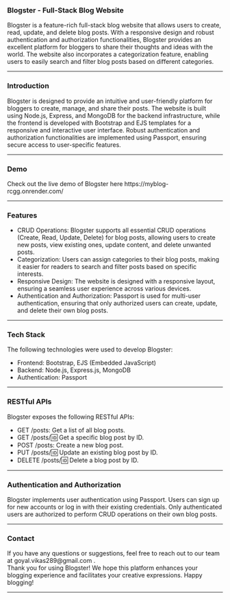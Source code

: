 <h3>Blogster - Full-Stack Blog Website</h3>
Blogster is a feature-rich full-stack blog website that allows users to create, read, update, and delete blog posts. With a responsive design and robust authentication and authorization functionalities, Blogster provides an excellent platform for bloggers to share their thoughts and ideas with the world. The website also incorporates a categorization feature, enabling users to easily search and filter blog posts based on different categories.
<hr>
<h3>Introduction</h3>
Blogster is designed to provide an intuitive and user-friendly platform for bloggers to create, manage, and share their posts. The website is built using Node.js, Express, and MongoDB for the backend infrastructure, while the frontend is developed with Bootstrap and EJS templates for a responsive and interactive user interface. Robust authentication and authorization functionalities are implemented using Passport, ensuring secure access to user-specific features.
<hr>
<h3>Demo</h3>
Check out the live demo of Blogster here https://myblog-rcgg.onrender.com/
<hr>
<h3>Features</h3>
<ul>
<li>CRUD Operations: Blogster supports all essential CRUD operations (Create, Read, Update, Delete) for blog posts, allowing users to create new posts, view existing ones, update content, and delete unwanted posts.</li>
<li>Categorization: Users can assign categories to their blog posts, making it easier for readers to search and filter posts based on specific interests.</li>
<li>Responsive Design: The website is designed with a responsive layout, ensuring a seamless user experience across various devices.</li>
<li>Authentication and Authorization: Passport is used for multi-user authentication, ensuring that only authorized users can create, update, and delete their own blog posts.</li>
</ul>
<hr>
<h3>Tech Stack</h3>
The following technologies were used to develop Blogster:
<ul>
<li>Frontend: Bootstrap, EJS (Embedded JavaScript)</li>
<li>Backend: Node.js, Express.js, MongoDB</li>
<li>Authentication: Passport</li>
</ul>
<hr>
<h3>RESTful APIs</h3>
Blogster exposes the following RESTful APIs:
<ul>
<li>GET /posts: Get a list of all blog posts.</li>
<li>GET /posts/🆔 Get a specific blog post by ID.</li>
<li>POST /posts: Create a new blog post.</li>
<li>PUT /posts/🆔 Update an existing blog post by ID.</li>
<li>DELETE /posts/🆔 Delete a blog post by ID.</li>
</ul>
<hr>
<h3>Authentication and Authorization</h3>
Blogster implements user authentication using Passport. Users can sign up for new accounts or log in with their existing credentials. Only authenticated users are authorized to perform CRUD operations on their own blog posts.
<hr>
<h3>Contact</h3>
If you have any questions or suggestions, feel free to reach out to our team at goyal.vikas289@gmail.com .<br>
Thank you for using Blogster! We hope this platform enhances your blogging experience and facilitates your creative expressions. Happy blogging!

<hr>
